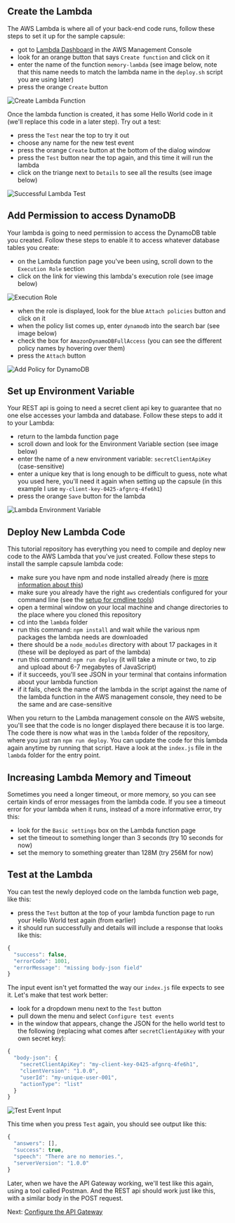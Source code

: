 ## Create the Lambda

The AWS Lambda is where all of your back-end code runs, follow these steps to set it up for the sample capsule:
- got to [Lambda Dashboard](https://console.aws.amazon.com/lambda) in the AWS Management Console
- look for an orange button that says `Create function` and click on it
- enter the name of the function `memory-lambda` (see image below, note that this name needs to match the lambda name in the `deploy.sh` script you are using later)
- press the orange `Create` button

![Create Lambda Function](create-function.png)

Once the lambda function is created, it has some Hello World code in it (we'll replace this code in a later step).
Try out a test:
- press the `Test` near the top to try it out
- choose any name for the new test event
- press the orange `Create` button at the bottom of the dialog window
- press the `Test` button near the top again, and this time it will run the lambda
- click on the triange next to `Details` to see all the results (see image below)

![Successful Lambda Test](successful-lambda-test.png)

## Add Permission to access DynamoDB

Your lambda is going to need permission to access the DynamoDB table you created. Follow these steps
to enable it to access whatever database tables you create:
- on the Lambda function page you've been using, scroll down to the `Execution Role` section
- click on the link for viewing this lambda's execution role (see image below) 

![Execution Role](execution-role.png)

- when the role is displayed, look for the blue `Attach policies` button and click on it
- when the policy list comes up, enter `dynamodb` into the search bar (see image below)
- check the box for `AmazonDynamoDBFullAccess` (you can see the different policy names by hovering over them) 
- press the `Attach` button

![Add Policy for DynamoDB](add-policy-for-dynamodb.png)

## Set up Environment Variable

Your REST api is going to need a secret client api key to guarantee that no one else accesses
your lambda and database. Follow these steps to add it to your Lambda:
- return to the lambda function page
- scroll down and look for the Environment Variable section (see image below)
- enter the name of a new environment variable: `secretClientApiKey` (case-sensitive)
- enter a unique key that is long enough to be difficult to guess, note what you used here, you'll need it again when setting up the capsule (in this example I use `my-client-key-0425-afgnrq-4fe6h1`)
- press the orange `Save` button for the lambda

![Lambda Environment Variable](lambda-env-variable.png)

## Deploy New Lambda Code

This tutorial repository has everything you need to compile and deploy new code
to the AWS Lambda that you've just created. Follow these steps to install the sample capsule lambda code:
- make sure you have npm and node installed already (here is [more information about this](https://docs.npmjs.com/downloading-and-installing-node-js-and-npm))
- make sure you already have the right `aws` credentials configured for your command line (see the [setup for cmdline tools](01-request-aws-account.md))
- open a terminal window on your local machine and change directories to the place where you cloned this repository
- cd into the `lambda` folder
- run this command: `npm install` and wait while the various npm packages the lambda needs are downloaded
- there should be a `node_modules` directory with about 17 packages in it (these will be deployed as part of the lambda)
- run this command: `npm run deploy` (it will take a minute or two, to zip and upload about 6-7 megabytes of JavaScript)
- if it succeeds, you'll see JSON in your terminal that contains information about your lambda function
- if it fails, check the name of the lambda in the script against the name of the lambda function in the AWS management console, they need to be the same and are case-sensitive

When you return to the Lambda management console on the AWS website, you'll see that the code is no longer displayed
there because it is too large. The code there is now what was in the `lambda` folder of the repository, where
you just ran `npm run deploy`. You can update the code for this lambda again anytime by running that script. Have a look
at the `index.js` file in the `lambda` folder for the entry point.

## Increasing Lambda Memory and Timeout

Sometimes you need a longer timeout, or more memory, so you can see certain kinds of error messages from the lambda code.
If you see a timeout error for your lambda when it runs, instead of a more informative error, try this:
- look for the `Basic settings` box on the Lambda function page
- set the timeout to something longer than 3 seconds (try 10 seconds for now)
- set the memory to something greater than 128M (try 256M for now)

## Test at the Lambda

You can test the newly deployed code on the lambda function web page, like this:
- press the `Test` button at the top of your lambda function page to run your Hello World test again (from earlier)
- it should run successfully and details will include a response that looks like this:
```js
{
  "success": false,
  "errorCode": 1001,
  "errorMessage": "missing body-json field"
}
``` 

The input event isn't yet formatted the way our `index.js` file expects to see it.
Let's make that test work better:
- look for a dropdown menu next to the `Test` button 
- pull down the menu and select `Configure test events`
- in the window that appears, change the JSON for the hello world test to the following (replacing what comes after `secretClientApiKey` with your own secret key):
```js
{
  "body-json": {
    "secretClientApiKey": "my-client-key-0425-afgnrq-4fe6h1",
    "clientVersion": "1.0.0",
    "userId": "my-unique-user-001",
    "actionType": "list"
  }
}
```

![Test Event Input](test-event-input.png)

This time when you press `Test` again, you should see output like this:
```js
{
  "answers": [],
  "success": true,
  "speech": "There are no memories.",
  "serverVersion": "1.0.0"
}
```

Later, when we have the API Gateway working, we'll test like this again, using a tool called Postman.
And the REST api should work just like this, with a similar body in the POST request.

Next: [Configure the API Gateway](05-api-gateway-setup.md)

